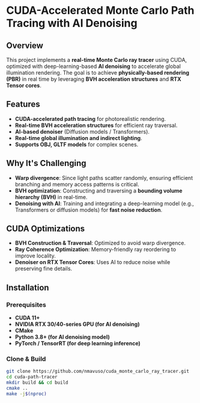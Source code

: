 # CUDA-Accelerated Monte Carlo Path Tracing with AI Denoising

## Overview
This project implements a **real-time Monte Carlo ray tracer** using CUDA, optimized with deep-learning-based **AI denoising** to accelerate global illumination rendering. The goal is to achieve **physically-based rendering (PBR)** in real time by leveraging **BVH acceleration structures** and **RTX Tensor cores**.

## Features
- **CUDA-accelerated path tracing** for photorealistic rendering.
- **Real-time BVH acceleration structures** for efficient ray traversal.
- **AI-based denoiser** (Diffusion models / Transformers).
- **Real-time global illumination and indirect lighting**.
- **Supports OBJ, GLTF models** for complex scenes.

## Why It's Challenging
- **Warp divergence**: Since light paths scatter randomly, ensuring efficient branching and memory access patterns is critical.
- **BVH optimization**: Constructing and traversing a **bounding volume hierarchy (BVH)** in real-time.
- **Denoising with AI**: Training and integrating a deep-learning model (e.g., Transformers or diffusion models) for **fast noise reduction**.

## CUDA Optimizations
- **BVH Construction & Traversal**: Optimized to avoid warp divergence.
- **Ray Coherence Optimization**: Memory-friendly ray reordering to improve locality.
- **Denoiser on RTX Tensor Cores**: Uses AI to reduce noise while preserving fine details.

## Installation
### Prerequisites
- **CUDA 11+**  
- **NVIDIA RTX 30/40-series GPU (for AI denoising)**  
- **CMake**  
- **Python 3.8+ (for AI denoising model)**  
- **PyTorch / TensorRT (for deep learning inference)**  

### Clone & Build
```bash
git clone https://github.com/nmavuso/cuda_monte_carlo_ray_tracer.git
cd cuda-path-tracer
mkdir build && cd build
cmake ..
make -j$(nproc)
